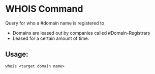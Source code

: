 
# WHOIS Command
Query for who a #domain name is registered to
- Domains are leased out by companies called #Domain-Registrars
- Leased for a certain amount of time.

## Usage:
```
whois <target domain name>
```
